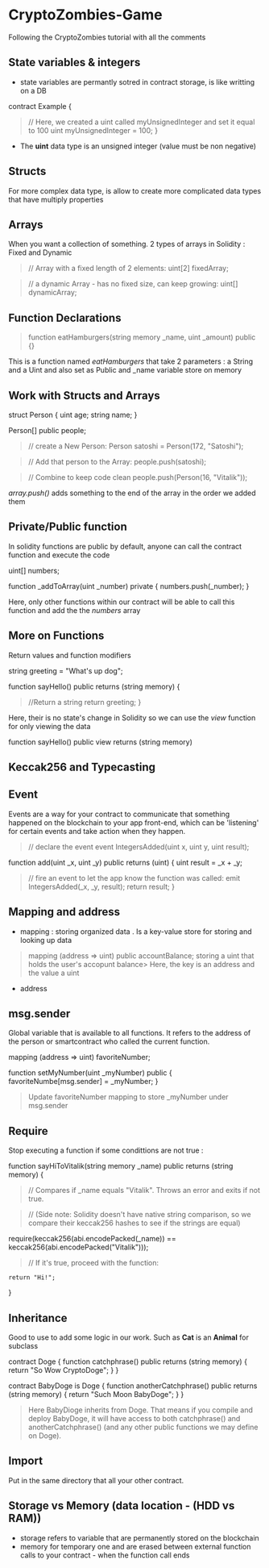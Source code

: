 # CryptoZombies-Game
Following the CryptoZombies tutorial with all the comments 

## State variables & integers

- state variables are permantly sotred in contract storage, is like writting on a DB

contract Example {
>  // Here, we created a uint called myUnsignedInteger and set it equal to 100
  uint myUnsignedInteger = 100;
}

- The **uint** data type is an unsigned integer (value must be non negative)

## Structs

For more complex data type, is allow to create more complicated data types that have multiply properties

## Arrays

When you want a collection of something. 2 types of arrays in Solidity : Fixed and Dynamic

>   // Array with a fixed length of 2 elements:
uint[2] fixedArray;

>   // a dynamic Array - has no fixed size, can keep growing:
uint[] dynamicArray;

## Function Declarations

>   function eatHamburgers(string memory _name, uint _amount) public {}

This is a function named *eatHamburgers* that take 2 parameters : a String and a Uint and also set as Public and _name variable store on memory

## Work with Structs and Arrays

struct Person {
  uint age;
  string name;
}

Person[] public people;

>   // create a New Person:
Person satoshi = Person(172, "Satoshi");

>   // Add that person to the Array:
people.push(satoshi);

> // Combine to keep code clean
people.push(Person(16, "Vitalik"));

*array.push()*  adds something to the end of the array in the order we added them

## Private/Public function

In solidity functions are public by default, anyone can call the contract function and execute the code

uint[] numbers;

function _addToArray(uint _number) private {
  numbers.push(_number);
}

Here, only other functions within our contract will be able to call this function and add the the *numbers* array

## More on Functions

Return values and function modifiers 

string greeting = "What's up dog";

function sayHello() public returns (string memory) {
>   //Return a string
  return greeting;
}

Here, their is no state's change in Solidity so we can use the *view* function for only viewing the data

function sayHello() public view returns (string memory) 

## Keccak256 and Typecasting

## Event

Events are a way for your contract to communicate that something happened on the blockchain to your app front-end, which can be 'listening' for certain events and take action when they happen.

>   // declare the event
event IntegersAdded(uint x, uint y, uint result);

function add(uint _x, uint _y) public returns (uint) {
  uint result = _x + _y;
>   // fire an event to let the app know the function was called:
  emit IntegersAdded(_x, _y, result);
  return result;
}


## Mapping and address

- mapping : storing organized data . Is a key-value store for storing and looking up data

> mapping (address => uint) public accountBalance; 
> storing a uint that holds the user's accopunt balance> Here, the key is an address and the value a uint 

- address 

## msg.sender

Global variable that is available to all functions. It refers to the address of the person or smartcontract who called the current function.

mapping (address => uint) favoriteNumber;

function setMyNumber(uint _myNumber) public { 
    favoriteNumbe[msg.sender] = _myNumber; 
}

> Update favoriteNumber mapping to store _myNumber under msg.sender

## Require

Stop executing a function if some condittions are not true : 

function sayHiToVitalik(string memory _name) public returns (string memory) {

>    // Compares if _name equals "Vitalik". Throws an error and exits if not true.

>   // (Side note: Solidity doesn't have native string comparison, so we compare their keccak256 hashes to see if the strings are equal)

require(keccak256(abi.encodePacked(_name)) == keccak256(abi.encodePacked("Vitalik")));

>    // If it's true, proceed with the function:

    return "Hi!";
}

## Inheritance

Good to use to add some logic in our work. Such as **Cat** is an **Animal** for subclass

contract Doge {
  function catchphrase() public returns (string memory) {
    return "So Wow CryptoDoge";
  }
}

contract BabyDoge is Doge {
  function anotherCatchphrase() public returns (string memory) {
    return "Such Moon BabyDoge";
  }
}

> Here BabyDioge inherits from Doge. That means if you compile and deploy BabyDoge, it will have access to both catchphrase() and anotherCatchphrase() (and any other public functions we may define on Doge).

## Import

Put in the same directory that all your other contract. 

## Storage vs Memory (data location - (HDD vs RAM))

- storage refers to variable that are permanently stored on the blockchain
- memory  for temporary one and are erased between external function calls to your contract - when the function call ends
  